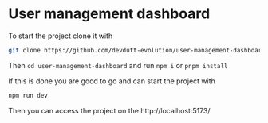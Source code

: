 # User management dashboard

To start the project clone it with

```sh
git clone https://github.com/devdutt-evolution/user-management-dashboard.git
```

Then `cd user-management-dashboard`
and run `npm i` or `pnpm install`

If this is done you are good to go and can start the project with

```sh
npm run dev
```

Then you can access the project on the http://localhost:5173/
